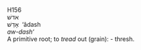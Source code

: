 <body>
  <p>H156<br>  אדשׁ  <br> אָדַשׁ  ‎  ‘âdash  <br><i>aw-dash‘ </i><br>A primitive root; to <i>tread</i> out (grain): - thresh.<br></p>
 </body>